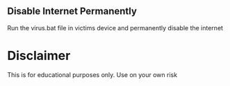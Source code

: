 ## Disable Internet Permanently

Run the virus.bat file in victims device and permanently disable the internet 

# Disclaimer

This is for educational purposes only. Use on your own risk
